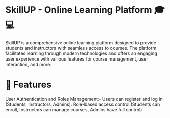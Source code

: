 # SkillUP - Online Learning Platform 🎓💻
SkillUP is a comprehensive online learning platform designed to provide students and instructors with seamless access to courses. The platform facilitates learning through modern technologies and offers an engaging user experience with various features for course management, user interaction, and more.

# 🌟 Features
User Authentication and Roles Management:-
Users can register and log in (Students, Instructors, Admins).
Role-based access control (Students can enroll, Instructors can manage courses, Admins have full control).
